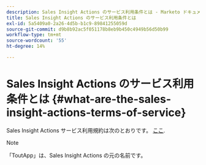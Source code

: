 ```yaml
---
description: Sales Insight Actions のサービス利用条件とは - Marketo ドキュメント — 製品ドキュメント
title: Sales Insight Actions のサービス利用条件とは
exl-id: 5a5409a0-2a26-4d5b-b1c9-89841255059d
source-git-commit: d9b8b92ac5f051178b8eb9b450c4949b56d50b99
workflow-type: tm+mt
source-wordcount: '55'
ht-degree: 14%

---
```


# Sales Insight Actions のサービス利用条件とは {#what-are-the-sales-insight-actions-terms-of-service}

Sales Insight Actions サービス利用規約は次のとおりです。 [ここ](https://documents.marketo.com/toutapp/terms).

>[!NOTE]
>
>「ToutApp」は、Sales Insight Actions の元の名前です。
